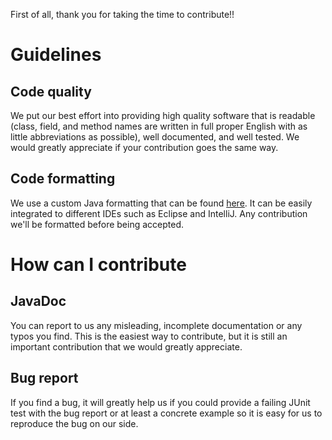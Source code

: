 First of all, thank you for taking the time to contribute!!

# Guidelines

## Code quality
We put our best effort into providing high quality software that is readable (class, field, and method names are written in full proper English with as little abbreviations as possible), well documented, and well tested.
We would greatly appreciate if your contribution goes the same way.

## Code formatting
We use a custom Java formatting that can be found [here](https://github.com/ihmcrobotics/ihmc-open-robotics-software/tree/develop/IHMCJavaToolkit/CodeFormatTemplates).
It can be easily integrated to different IDEs such as Eclipse and IntelliJ.
Any contribution we'll be formatted before being accepted.


# How can I contribute
## JavaDoc
You can report to us any misleading, incomplete documentation or any typos you find.
This is the easiest way to contribute, but it is still an important contribution that we would greatly appreciate.

## Bug report
If you find a bug, it will greatly help us if you could provide a failing JUnit test with the bug report or at least a concrete example so it is easy for us to reproduce the bug on our side.